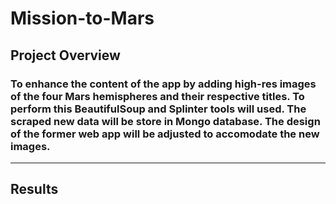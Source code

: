 # Mission-to-Mars
## Project Overview
### To enhance the content of the app by adding high-res images of the four Mars hemispheres and their respective titles.  To perform this BeautifulSoup and Splinter tools will used. The scraped new data will be store in Mongo database.  The design of the former web app will be adjusted to accomodate the new images.
-----
## Results
